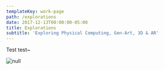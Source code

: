 ```yaml
---
templateKey: work-page
path: /explorations
date: 2017-12-13T00:00:00-05:00
title: Explorations
subtitle: 'Exploring Physical Computing, Gen-Art, 3D & AR'
---
```

Test test~

![null](/img/compainion_thumbnail.jpg)
